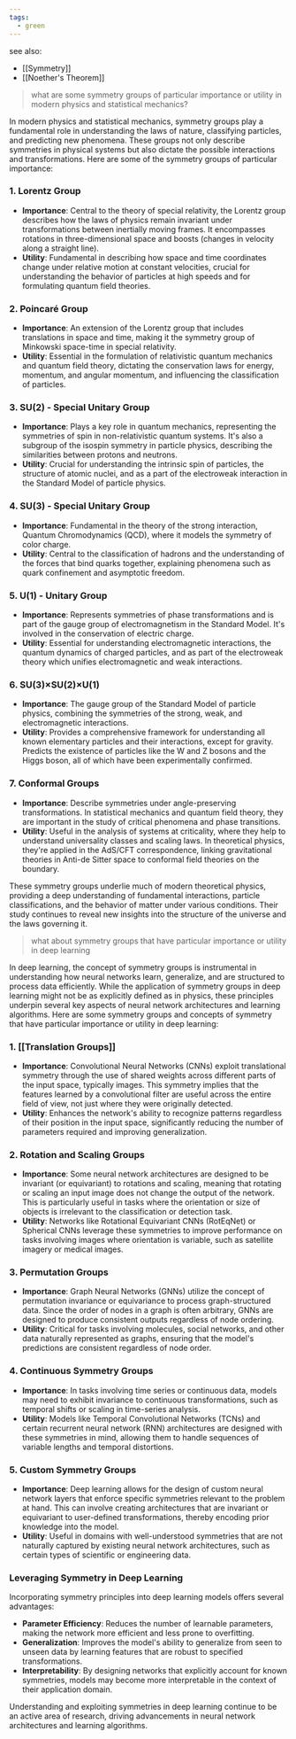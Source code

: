 ```yaml
---
tags:
  - green
---
```


see also:
- [[Symmetry]]
- [[Noether's Theorem]]

> what are some symmetry groups of particular importance or utility in modern physics and statistical mechanics?

In modern physics and statistical mechanics, symmetry groups play a fundamental role in understanding the laws of nature, classifying particles, and predicting new phenomena. These groups not only describe symmetries in physical systems but also dictate the possible interactions and transformations. Here are some of the symmetry groups of particular importance:

### 1. Lorentz Group

- **Importance**: Central to the theory of special relativity, the Lorentz group describes how the laws of physics remain invariant under transformations between inertially moving frames. It encompasses rotations in three-dimensional space and boosts (changes in velocity along a straight line).
- **Utility**: Fundamental in describing how space and time coordinates change under relative motion at constant velocities, crucial for understanding the behavior of particles at high speeds and for formulating quantum field theories.

### 2. Poincaré Group

- **Importance**: An extension of the Lorentz group that includes translations in space and time, making it the symmetry group of Minkowski space-time in special relativity.
- **Utility**: Essential in the formulation of relativistic quantum mechanics and quantum field theory, dictating the conservation laws for energy, momentum, and angular momentum, and influencing the classification of particles.

### 3. SU(2) - Special Unitary Group

- **Importance**: Plays a key role in quantum mechanics, representing the symmetries of spin in non-relativistic quantum systems. It's also a subgroup of the isospin symmetry in particle physics, describing the similarities between protons and neutrons.
- **Utility**: Crucial for understanding the intrinsic spin of particles, the structure of atomic nuclei, and as a part of the electroweak interaction in the Standard Model of particle physics.

### 4. SU(3) - Special Unitary Group

- **Importance**: Fundamental in the theory of the strong interaction, Quantum Chromodynamics (QCD), where it models the symmetry of color charge.
- **Utility**: Central to the classification of hadrons and the understanding of the forces that bind quarks together, explaining phenomena such as quark confinement and asymptotic freedom.

### 5. U(1) - Unitary Group

- **Importance**: Represents symmetries of phase transformations and is part of the gauge group of electromagnetism in the Standard Model. It's involved in the conservation of electric charge.
- **Utility**: Essential for understanding electromagnetic interactions, the quantum dynamics of charged particles, and as part of the electroweak theory which unifies electromagnetic and weak interactions.

### 6. SU(3)×SU(2)×U(1)

- **Importance**: The gauge group of the Standard Model of particle physics, combining the symmetries of the strong, weak, and electromagnetic interactions.
- **Utility**: Provides a comprehensive framework for understanding all known elementary particles and their interactions, except for gravity. Predicts the existence of particles like the W and Z bosons and the Higgs boson, all of which have been experimentally confirmed.

### 7. Conformal Groups

- **Importance**: Describe symmetries under angle-preserving transformations. In statistical mechanics and quantum field theory, they are important in the study of critical phenomena and phase transitions.
- **Utility**: Useful in the analysis of systems at criticality, where they help to understand universality classes and scaling laws. In theoretical physics, they're applied in the AdS/CFT correspondence, linking gravitational theories in Anti-de Sitter space to conformal field theories on the boundary.

These symmetry groups underlie much of modern theoretical physics, providing a deep understanding of fundamental interactions, particle classifications, and the behavior of matter under various conditions. Their study continues to reveal new insights into the structure of the universe and the laws governing it.


> what about symmetry groups that have particular importance or utility in deep learning

In deep learning, the concept of symmetry groups is instrumental in understanding how neural networks learn, generalize, and are structured to process data efficiently. While the application of symmetry groups in deep learning might not be as explicitly defined as in physics, these principles underpin several key aspects of neural network architectures and learning algorithms. Here are some symmetry groups and concepts of symmetry that have particular importance or utility in deep learning:

### 1. [[Translation Groups]]

- **Importance**: Convolutional Neural Networks (CNNs) exploit translational symmetry through the use of shared weights across different parts of the input space, typically images. This symmetry implies that the features learned by a convolutional filter are useful across the entire field of view, not just where they were originally detected.
- **Utility**: Enhances the network's ability to recognize patterns regardless of their position in the input space, significantly reducing the number of parameters required and improving generalization.

### 2. Rotation and Scaling Groups

- **Importance**: Some neural network architectures are designed to be invariant (or equivariant) to rotations and scaling, meaning that rotating or scaling an input image does not change the output of the network. This is particularly useful in tasks where the orientation or size of objects is irrelevant to the classification or detection task.
- **Utility**: Networks like Rotational Equivariant CNNs (RotEqNet) or Spherical CNNs leverage these symmetries to improve performance on tasks involving images where orientation is variable, such as satellite imagery or medical images.

### 3. Permutation Groups

- **Importance**: Graph Neural Networks (GNNs) utilize the concept of permutation invariance or equivariance to process graph-structured data. Since the order of nodes in a graph is often arbitrary, GNNs are designed to produce consistent outputs regardless of node ordering.
- **Utility**: Critical for tasks involving molecules, social networks, and other data naturally represented as graphs, ensuring that the model's predictions are consistent regardless of node order.

### 4. Continuous Symmetry Groups

- **Importance**: In tasks involving time series or continuous data, models may need to exhibit invariance to continuous transformations, such as temporal shifts or scaling in time-series analysis.
- **Utility**: Models like Temporal Convolutional Networks (TCNs) and certain recurrent neural network (RNN) architectures are designed with these symmetries in mind, allowing them to handle sequences of variable lengths and temporal distortions.

### 5. Custom Symmetry Groups

- **Importance**: Deep learning allows for the design of custom neural network layers that enforce specific symmetries relevant to the problem at hand. This can involve creating architectures that are invariant or equivariant to user-defined transformations, thereby encoding prior knowledge into the model.
- **Utility**: Useful in domains with well-understood symmetries that are not naturally captured by existing neural network architectures, such as certain types of scientific or engineering data.

### Leveraging Symmetry in Deep Learning

Incorporating symmetry principles into deep learning models offers several advantages:

- **Parameter Efficiency**: Reduces the number of learnable parameters, making the network more efficient and less prone to overfitting.
- **Generalization**: Improves the model's ability to generalize from seen to unseen data by learning features that are robust to specified transformations.
- **Interpretability**: By designing networks that explicitly account for known symmetries, models may become more interpretable in the context of their application domain.

Understanding and exploiting symmetries in deep learning continue to be an active area of research, driving advancements in neural network architectures and learning algorithms.